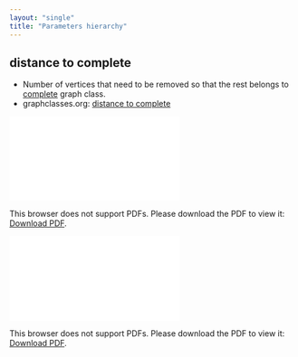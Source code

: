 ```yaml
---
layout: "single"
title: "Parameters hierarchy"
---
```

<!--this is a generated file-->

## distance to complete
* Number of vertices that need to be removed so that the rest belongs to [complete](#WAU7vf_connected) graph class.
* graphclasses.org: [distance to complete](https://www.graphclasses.org/classes/par_1.html)

<object data="../local_WAU7vf_connected_dist.pdf" type="application/pdf" width="100%" height="480px"><embed src="../local_WAU7vf_connected_dist.pdf"><p>This browser does not support PDFs. Please download the PDF to view it: <a href="../local_WAU7vf_connected_dist.pdf">Download PDF</a>.</p></embed></object>


<object data="../WAU7vf_connected_dist.pdf" type="application/pdf" width="100%" height="480px"><embed src="../WAU7vf_connected_dist.pdf"><p>This browser does not support PDFs. Please download the PDF to view it: <a href="../WAU7vf_connected_dist.pdf">Download PDF</a>.</p></embed></object>

